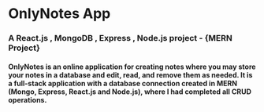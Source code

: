 # OnlyNotes App

### A React.js , MongoDB , Express , Node.js project - {MERN Project}

#### OnlyNotes is an online application for creating notes where you may store your notes in a database and edit, read, and remove them as needed. It is a full-stack application with a database connection created in MERN (Mongo, Express, React.js and Node.js), where I had completed all CRUD operations.
